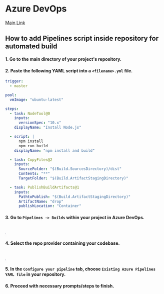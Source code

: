 # Azure DevOps

[Main Link](https://dev.azure.com/enfrasysdev/)

## How to add Pipelines script inside repository for automated build

#### 1. Go to the main directory of your project's repository.

#### 2. Paste the following YAML script into a `<filename>.yml` file.

```yaml
trigger:
  - master

pool:
  vmImage: "ubuntu-latest"

steps:
  - task: NodeTool@0
    inputs:
      versionSpec: "10.x"
    displayName: "Install Node.js"

  - script: |
      npm install
      npm run build
    displayName: "npm install and build"

  - task: CopyFiles@2
    inputs:
      SourceFolder: "$(Build.SourcesDirectory)/dist"
      Contents: "**"
      TargetFolder: "$(Build.ArtifactStagingDirectory)"

  - task: PublishBuildArtifacts@1
    inputs:
      PathtoPublish: "$(Build.ArtifactStagingDirectory)"
      ArtifactName: "drop"
      publishLocation: "Container"
```

#### 3. Go to `Pipelines -> Builds` within your project in Azure DevOps.

<img :src="$withBase('/images/azure-devops-addscript01.png')" style="box-shadow:0 5px 10px 0px rgba(0,30,0,0.2);border:1px solid #99a;margin-top:25px">

#### 4. Select the repo provider containing your codebase.

<img :src="$withBase('/images/azure-devops-addscript02.png')" style="box-shadow:0 5px 10px 0px rgba(0,30,0,0.2);border:1px solid #99a;margin-top:25px">

#### 5. In the `Configure your pipeline` tab, choose `Existing Azure Pipelines YAML file` in your repository.

#### 6. Proceed with necessary prompts/steps to finish.

<!-- TODO: elaborate more on steps after this -->
